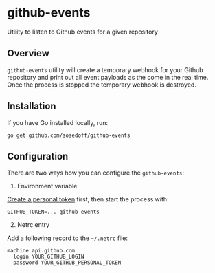 # github-events

Utility to listen to Github events for a given repository

## Overview

`github-events` utility will create a temporary webhook for your Github repository
and print out all event payloads as the come in the real time. Once the process is
stopped the temporary webhook is destroyed. 

## Installation

If you have Go installed locally, run:

```
go get github.com/sosedoff/github-events
```

## Configuration

There are two ways how you can configure the `github-events`:

1. Environment variable

[Create a personal token](https://github.com/settings/tokens/new) first, then start
the process with:

```
GITHUB_TOKEN=... github-events
```

2. Netrc entry

Add a following record to the `~/.netrc` file:

```
machine api.github.com
  login YOUR_GITHUB_LOGIN
  password YOUR_GITHUB_PERSONAL_TOKEN
```